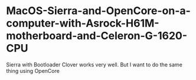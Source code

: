 # MacOS-Sierra-and-OpenCore-on-a-computer-with-Asrock-H61M-motherboard-and-Celeron-G-1620-CPU
Sierra with Bootloader Clover works very well. But I want to do the same thing using OpenCore
